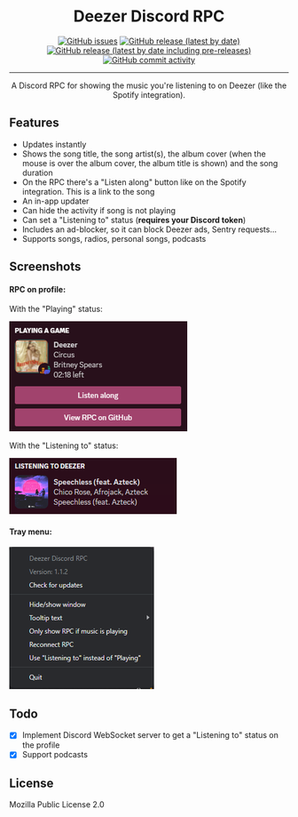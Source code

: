 <div align="center">
    <h1>Deezer Discord RPC</h1>
    <a href="https://github.com/JustYuuto/deezer-discord-rpc/issues"><img alt="GitHub issues" src="https://img.shields.io/github/issues/justyuuto/deezer-discord-rpc?style=for-the-badge"></a>
    <a href="https://github.com/JustYuuto/deezer-discord-rpc/releases/latest"><img alt="GitHub release (latest by date)" src="https://img.shields.io/github/downloads/justyuuto/deezer-discord-rpc/latest/total?style=for-the-badge"></a>
    <a href="https://github.com/JustYuuto/deezer-discord-rpc/releases/latest"><img alt="GitHub release (latest by date including pre-releases)" src="https://img.shields.io/github/v/release/justyuuto/deezer-discord-rpc?include_prereleases&label=latest%20release&style=for-the-badge"></a>
    <a href="https://github.com/JustYuuto/deezer-discord-rpc/commits"><img alt="GitHub commit activity" src="https://img.shields.io/github/commit-activity/w/justyuuto/deezer-discord-rpc?style=for-the-badge"></a>
    <hr />
    <p>A Discord RPC for showing the music you're listening to on Deezer (like the Spotify integration).</p>
</div>

## Features

* Updates instantly
* Shows the song title, the song artist(s), the album cover (when the mouse is over the album cover, the album title is shown) and the song duration
* On the RPC there's a "Listen along" button like on the Spotify integration. This is a link to the song
* An in-app updater
* Can hide the activity if song is not playing
* Can set a "Listening to" status (**requires your Discord token**)
* Includes an ad-blocker, so it can block Deezer ads, Sentry requests...
* Supports songs, radios, personal songs, podcasts

## Screenshots

#### RPC on profile:

<p>With the "Playing" status:</p>

![RPC on profile](screenshots/rpc_on_profile.png)

<p>With the "Listening to" status:</p>

![RPC on profile](screenshots/rpc_on_profile_2.png)

#### Tray menu:

![Tray menu](screenshots/tray_menu.png)

## Todo

* [x] Implement Discord WebSocket server to get a "Listening to" status on the profile
* [x] Support podcasts

## License

Mozilla Public License 2.0
